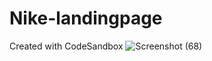 # Nike-landingpage
Created with CodeSandbox
![Screenshot (68)](https://github.com/ritika789/Nike-landingpage/assets/83690198/a85d5dac-b1b2-4c49-86e9-0cad0a81e7cc)

